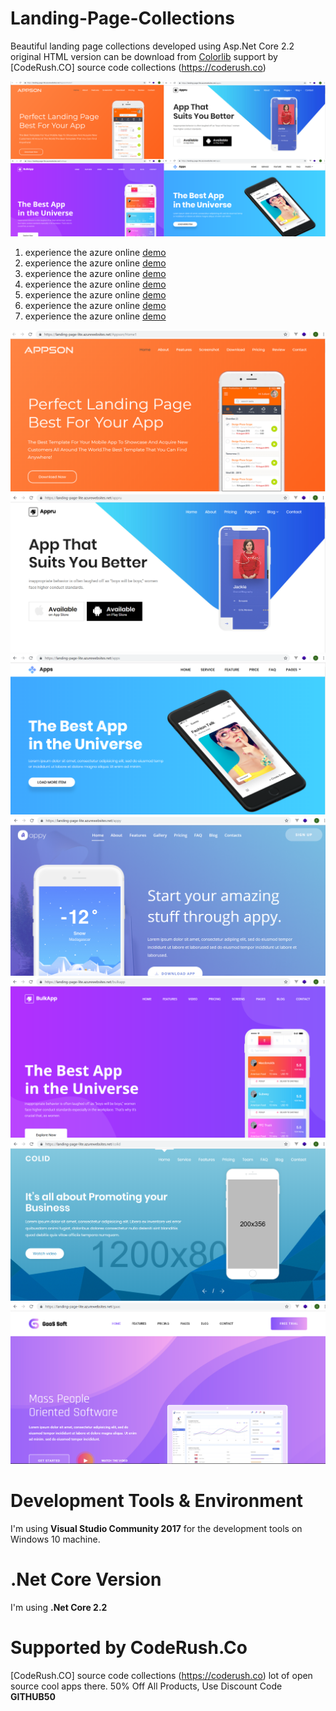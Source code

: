 # Landing-Page-Collections

Beautiful landing page collections developed using Asp.Net Core 2.2
original HTML version can be download from [Colorlib](https://colorlib.com)
support by [CodeRush.CO] source code collections (https://coderush.co)


![landingpage](coderush22/wwwroot/images/lp0.png)

1. experience the azure online [demo](https://landing-page-lite.azurewebsites.net/Appru)
2. experience the azure online [demo](https://landing-page-lite.azurewebsites.net/Apps)
3. experience the azure online [demo](https://landing-page-lite.azurewebsites.net/Appson)
4. experience the azure online [demo](https://landing-page-lite.azurewebsites.net/Appy)
5. experience the azure online [demo](https://landing-page-lite.azurewebsites.net/Bulkapp)
6. experience the azure online [demo](https://landing-page-lite.azurewebsites.net/Colid)
7. experience the azure online [demo](https://landing-page-lite.azurewebsites.net/Gaas)

![landingpage](coderush22/wwwroot/images/lp1.png)
![landingpage](coderush22/wwwroot/images/lp2.png)
![landingpage](coderush22/wwwroot/images/lp3.png)
![landingpage](coderush22/wwwroot/images/lp4.png)
![landingpage](coderush22/wwwroot/images/lp5.png)
![landingpage](coderush22/wwwroot/images/lp6.png)
![landingpage](coderush22/wwwroot/images/lp7.png)

# Development Tools & Environment

I'm using **Visual Studio Community 2017** for the development tools on Windows 10 machine.

# .Net Core Version

I'm using **.Net Core 2.2**


# Supported by CodeRush.Co
[CodeRush.CO] source code collections (https://coderush.co) lot of open source cool apps there. 50% Off All Products, Use Discount Code **GITHUB50**



